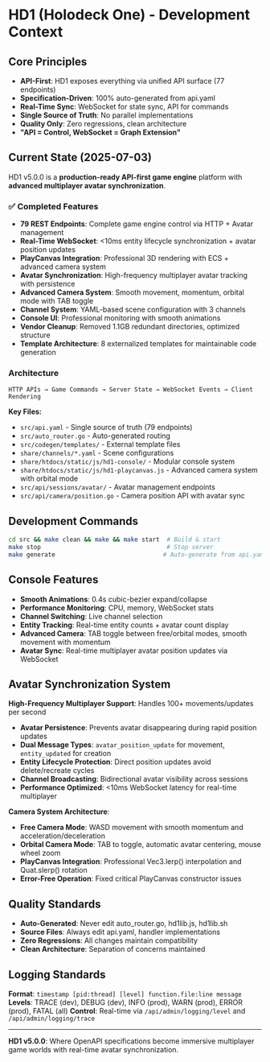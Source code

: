 # HD1 (Holodeck One) - Development Context

## Core Principles
- **API-First**: HD1 exposes everything via unified API surface (77 endpoints)
- **Specification-Driven**: 100% auto-generated from api.yaml
- **Real-Time Sync**: WebSocket for state sync, API for commands
- **Single Source of Truth**: No parallel implementations
- **Quality Only**: Zero regressions, clean architecture
- **"API = Control, WebSocket = Graph Extension"**

## Current State (2025-07-03)
HD1 v5.0.0 is a **production-ready API-first game engine** platform with **advanced multiplayer avatar synchronization**.

### ✅ Completed Features
- **79 REST Endpoints**: Complete game engine control via HTTP + Avatar management
- **Real-Time WebSocket**: <10ms entity lifecycle synchronization + avatar position updates
- **PlayCanvas Integration**: Professional 3D rendering with ECS + advanced camera system
- **Avatar Synchronization**: High-frequency multiplayer avatar tracking with persistence
- **Advanced Camera System**: Smooth movement, momentum, orbital mode with TAB toggle
- **Channel System**: YAML-based scene configuration with 3 channels
- **Console UI**: Professional monitoring with smooth animations
- **Vendor Cleanup**: Removed 1.1GB redundant directories, optimized structure
- **Template Architecture**: 8 externalized templates for maintainable code generation

### Architecture
```
HTTP APIs → Game Commands → Server State → WebSocket Events → Client Rendering
```

**Key Files:**
- `src/api.yaml` - Single source of truth (79 endpoints)
- `src/auto_router.go` - Auto-generated routing
- `src/codegen/templates/` - External template files
- `share/channels/*.yaml` - Scene configurations
- `share/htdocs/static/js/hd1-console/` - Modular console system
- `share/htdocs/static/js/hd1-playcanvas.js` - Advanced camera system with orbital mode
- `src/api/sessions/avatar/` - Avatar management endpoints
- `src/api/camera/position.go` - Camera position API with avatar sync

## Development Commands
```bash
cd src && make clean && make && make start  # Build & start
make stop                                   # Stop server
make generate                              # Auto-generate from api.yaml
```

## Console Features
- **Smooth Animations**: 0.4s cubic-bezier expand/collapse
- **Performance Monitoring**: CPU, memory, WebSocket stats
- **Channel Switching**: Live channel selection
- **Entity Tracking**: Real-time entity counts + avatar count display
- **Advanced Camera**: TAB toggle between free/orbital modes, smooth movement with momentum
- **Avatar Sync**: Real-time multiplayer avatar position updates via WebSocket

## Avatar Synchronization System
**High-Frequency Multiplayer Support**: Handles 100+ movements/updates per second
- **Avatar Persistence**: Prevents avatar disappearing during rapid position updates
- **Dual Message Types**: `avatar_position_update` for movement, `entity_updated` for creation
- **Entity Lifecycle Protection**: Direct position updates avoid delete/recreate cycles
- **Channel Broadcasting**: Bidirectional avatar visibility across sessions
- **Performance Optimized**: <10ms WebSocket latency for real-time multiplayer

**Camera System Architecture**:
- **Free Camera Mode**: WASD movement with smooth momentum and acceleration/deceleration
- **Orbital Camera Mode**: TAB to toggle, automatic avatar centering, mouse wheel zoom
- **PlayCanvas Integration**: Professional Vec3.lerp() interpolation and Quat.slerp() rotation
- **Error-Free Operation**: Fixed critical PlayCanvas constructor issues

## Quality Standards
- **Auto-Generated**: Never edit auto_router.go, hd1lib.js, hd1lib.sh
- **Source Files**: Always edit api.yaml, handler implementations
- **Zero Regressions**: All changes maintain compatibility
- **Clean Architecture**: Separation of concerns maintained

## Logging Standards
**Format**: `timestamp [pid:thread] [level] function.file:line message`
**Levels**: TRACE (dev), DEBUG (dev), INFO (prod), WARN (prod), ERROR (prod), FATAL (all)
**Control**: Real-time via `/api/admin/logging/level` and `/api/admin/logging/trace`

---

**HD1 v5.0.0**: Where OpenAPI specifications become immersive multiplayer game worlds with real-time avatar synchronization.